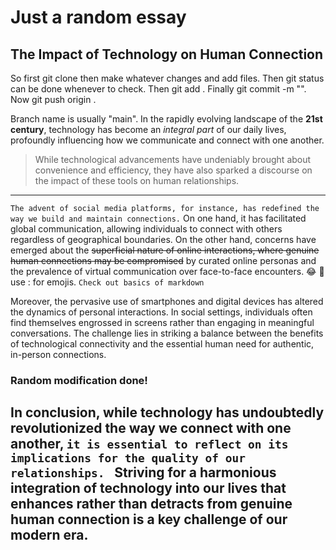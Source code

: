 # Just a random essay

## The Impact of Technology on Human Connection


So first git clone <copied link> then make whatever changes and add files.
Then git status can be done whenever to check.
Then git add .
Finally git commit -m "<Whatever message you wanna give>".
Now git push origin <branch name>.

Branch name is usually "main".
In the rapidly evolving landscape of the **21st century**, technology has become an *integral part* of our daily lives, profoundly influencing how we communicate and connect with one another. 
> While technological advancements have undeniably brought about convenience and efficiency, they have also sparked a discourse on the impact of these tools on human relationships.
---
`The advent of social media platforms, for instance, has redefined the way we build and maintain connections.`
On one hand, it has facilitated global communication, allowing individuals to connect with others regardless of geographical boundaries. 
On the other hand, concerns have emerged about the ~~superficial nature of online interactions, where genuine human connections may be compromised~~ by curated online personas and the prevalence of virtual communication over face-to-face encounters. 😂 🎂 use : for emojis. `Check out basics of markdown`

Moreover, the pervasive use of smartphones and digital devices has altered the dynamics of personal interactions. 
In social settings, individuals often find themselves engrossed in screens rather than engaging in meaningful conversations. 
The challenge lies in striking a balance between the benefits of technological connectivity and the essential human need for authentic, in-person connections.

### Random modification done!

In conclusion, while technology has undoubtedly revolutionized the way we connect with one another, 
`it is essential to reflect on its implications for the quality of our relationships. `
Striving for a harmonious integration of technology into our lives that enhances rather than detracts from genuine human connection is a key challenge of our modern era.
---





